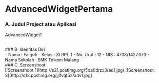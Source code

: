 # AdvancedWidgetPertama
### A. Judul Project atau Aplikasi <br>
AdvancedWidget1

<br>
### B. Identitas Diri <br>
- Nama          : Faiqoh
- Kelas         : XI RPL 1
- No. Urut      : 12
- NIS           : 4708/1427.070
- Nama Sekolah  : SMK Telkom Malang 

<br>
### C. Screenshoot <br>
![Screenshoot 1](http://s21.postimg.org/5oa0drzx3/ad1.jpg)
![Screenshoot 2](http://s13.postimg.org/jjlfvqt5z/adv1.jpg)
